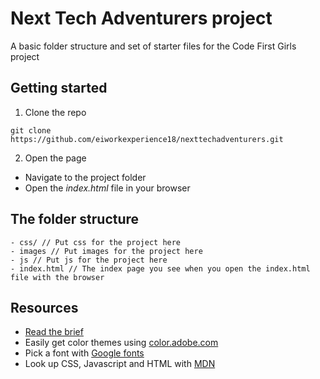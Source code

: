 # Next Tech Adventurers project

A basic folder structure and set of starter files for the Code First Girls project

## Getting started

1. Clone the repo

```
git clone https://github.com/eiworkexperience18/nexttechadventurers.git
```

2. Open the page

- Navigate to the project folder
- Open the _index.html_ file in your browser

## The folder structure

```
- css/ // Put css for the project here
- images // Put images for the project here
- js // Put js for the project here
- index.html // The index page you see when you open the index.html file with the browser
```

## Resources

- [Read the brief](https://github.com/jackarmley/nexttechadventurers/wiki/Next-Tech-Adventurers-brief)
- Easily get color themes using [color.adobe.com](https://color.adobe.com/Tropical-Vacation-2013-color-theme-2218684/?showPublished=true)
- Pick a font with [Google fonts](https://fonts.google.com)
- Look up CSS, Javascript and HTML with [MDN](https://developer.mozilla.org/en-US/)
